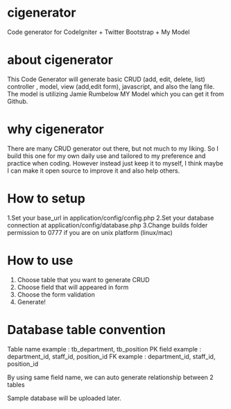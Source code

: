 cigenerator
===========

Code generator for CodeIgniter + Twitter Bootstrap + My Model

about cigenerator
=================

This Code Generator will generate basic CRUD (add, edit, delete, list) controller , model, view (add,edit form),
javascript, and also the lang file. The model is utilizing Jamie Rumbelow MY Model which you can get it from Github.

why cigenerator
===============================

There are many CRUD generator out there, but not much to my liking. So I build this one for my own daily use and tailored to my preference and practice when coding. However instead
just keep it to myself, I think maybe I can make it open source to improve it and also help others.

How to setup
============

1.Set your base_url in application/config/config.php
2.Set your database connection at application/config/database.php
3.Change builds folder permission to 0777 if you are on unix platform (linux/mac)

How to use
==========

1. Choose table that you want to generate CRUD
2. Choose field that will appeared in form
3. Choose the form validation
4. Generate!

Database table convention
=========================

Table name example : tb_department, tb_position
PK field example : department_id, staff_id, position_id
FK example : department_id, staff_id, position_id

By using same field name, we can auto generate relationship between 2 tables

Sample database will be uploaded later.


